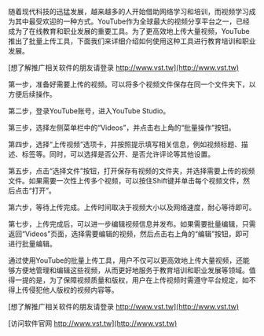 随着现代科技的迅猛发展，越来越多的人开始借助网络学习和培训，而视频学习成为其中最受欢迎的一种方式。YouTube作为全球最大的视频分享平台之一，已经成为了在线教育和职业发展的重要工具。为了更高效地上传大量视频，YouTube推出了批量上传工具，下面我们来详细介绍如何使用这种工具进行教育培训和职业发展。

[想了解推广相关软件的朋友请登录 http://www.vst.tw](http://www.vst.tw)

第一步，准备好需要上传的视频。可以将多个视频文件保存在同一个文件夹下，以方便后续操作。

第二步，登录YouTube账号，进入YouTube Studio。

第三步，选择左侧菜单栏中的“Videos”，并点击右上角的“批量操作”按钮。

第四步，选择“上传视频”选项卡，并按照提示填写相关信息，例如视频标题、描述、标签等。同时，可以选择是否公开、是否允许评论等其他设置。

第五步，点击“选择文件”按钮，打开保存有视频的文件夹，并选择需要上传的视频文件。如果需要一次性上传多个视频，可以按住Shift键并单击每个视频文件，然后点击“打开”。

第六步，等待上传完成。上传时间取决于视频大小以及网络速度，耐心等待即可。

第七步，上传完成后，可以进一步编辑视频信息并发布。如果需要批量编辑，只需返回“Videos”页面，选择需要编辑的视频，然后点击右上角的“编辑”按钮，即可进行批量编辑。

通过使用YouTube的批量上传工具，用户不仅可以更高效地上传大量视频，还能够方便地管理和编辑这些视频，从而更好地服务于教育培训和职业发展等领域。值得一提的是，为了保障视频质量和版权，用户在上传视频时需遵守平台规定，如不得上传侵犯他人版权的视频内容等。

[想了解推广相关软件的朋友请登录 http://www.vst.tw](http://www.vst.tw)


[访问软件官网 http://www.vst.tw](http://www.vst.tw)
